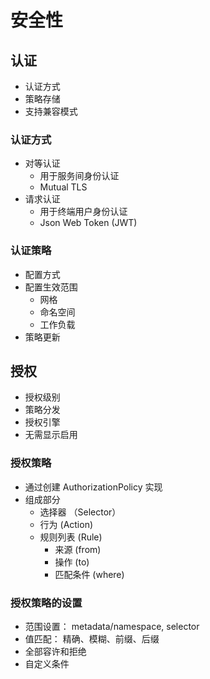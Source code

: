 # 安全性

## 认证

- 认证方式
- 策略存储
- 支持兼容模式

### 认证方式

- 对等认证
  - 用于服务间身份认证
  - Mutual TLS
- 请求认证
  - 用于终端用户身份认证
  - Json Web Token (JWT)

### 认证策略

- 配置方式
- 配置生效范围
  - 网格
  - 命名空间
  - 工作负载
- 策略更新

## 授权

- 授权级别
- 策略分发
- 授权引擎
- 无需显示启用

### 授权策略

- 通过创建 AuthorizationPolicy 实现
- 组成部分
  - 选择器 （Selector）
  - 行为 (Action)
  - 规则列表 (Rule)
    - 来源 (from)
    - 操作 (to)
    - 匹配条件 (where)

### 授权策略的设置

- 范围设置： metadata/namespace, selector
- 值匹配： 精确、模糊、前缀、后缀
- 全部容许和拒绝
- 自定义条件